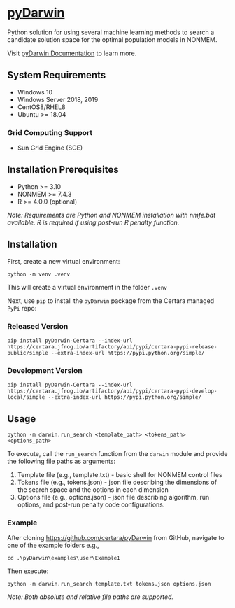 # [pyDarwin](https://certara.github.io/pyDarwin/html/index.html)

Python solution for using several machine learning methods to search a candidate solution space for the optimal population models in NONMEM.

Visit [pyDarwin Documentation](https://certara.github.io/pyDarwin/html/index.html) to learn more.

## System Requirements

* Windows 10
* Windows Server 2018, 2019
* CentOS8/RHEL8
* Ubuntu >= 18.04

###  Grid Computing Support
* Sun Grid Engine (SGE)

## Installation Prerequisites

* Python >= 3.10
* NONMEM >= 7.4.3
* R >= 4.0.0 (optional)

*Note: Requirements are Python and NONMEM installation with nmfe.bat available. R is required if using post-run R penalty function.*


## Installation

First, create a new virtual environment: 

`python -m venv .venv`

This will create a virtual environment in the folder `.venv`

Next, use `pip` to install the `pyDarwin` package from the Certara managed `PyPi` repo:

### Released Version

`pip install pyDarwin-Certara --index-url https://certara.jfrog.io/artifactory/api/pypi/certara-pypi-release-public/simple --extra-index-url https://pypi.python.org/simple/`

### Development Version

`pip install pyDarwin-Certara --index-url https://certara.jfrog.io/artifactory/api/pypi/certara-pypi-develop-local/simple --extra-index-url https://pypi.python.org/simple/`

## Usage

`python -m darwin.run_search <template_path> <tokens_path> <options_path>`

To execute, call the `run_search` function from the `darwin` module and provide the following file paths as arguments:

1. Template file (e.g., template.txt) - basic shell for NONMEM control files
2. Tokens file (e.g., tokens.json) - json file describing the dimensions of the search space and the options in each dimension
3. Options file (e.g., options.json) - json file describing algorithm, run options, and post-run penalty code configurations.

### Example

After cloning https://github.com/certara/pyDarwin from GitHub, navigate to one of the example folders e.g., 

`cd .\pyDarwin\examples\user\Example1`

Then execute:

`python -m darwin.run_search template.txt tokens.json options.json`

*Note: Both absolute and relative file paths are supported.*
